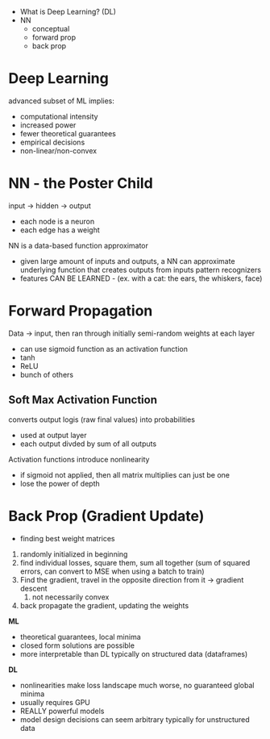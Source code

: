 - What is Deep Learning? (DL)
- NN
	- conceptual
	- forward prop
	- back prop

# Deep Learning
advanced subset of ML
implies:
- computational intensity
- increased power
- fewer theoretical guarantees
- empirical decisions
- non-linear/non-convex

# NN - the Poster Child
input -> hidden -> output
- each node is a neuron
- each edge has a weight

NN is a data-based function approximator
- given large amount of inputs and outputs, a NN can approximate underlying function that creates outputs from inputs
pattern recognizers
- features CAN BE LEARNED - (ex. with a cat: the ears, the whiskers, face)

# Forward Propagation
Data -> input, then ran through initially semi-random weights at each layer
- can use sigmoid function as an activation function
- tanh
- ReLU
- bunch of others

## Soft Max Activation Function
converts output logis (raw final values) into probabilities
- used at output layer
- each output divded by sum of all outputs

Activation functions introduce nonlinearity
- if sigmoid not applied, then all matrix multiplies can just be one
- lose the power of depth

# Back Prop (Gradient Update)
- finding best weight matrices

1. randomly initialized in beginning
2. find individual losses, square them, sum all together (sum of squared errors, can convert to MSE when using a batch to train)
3. Find the gradient, travel in the opposite direction from it -> gradient descent
	1. not necessarily convex
4. back propagate the gradient, updating the weights

**ML**
- theoretical guarantees, local minima
- closed form solutions are possible
- more interpretable than DL
typically on structured data (dataframes)

**DL**
- nonlinearities make loss landscape much worse, no guaranteed global minima
- usually requires GPU
- REALLY powerful models
- model design decisions can seem arbitrary
typically for unstructured data 